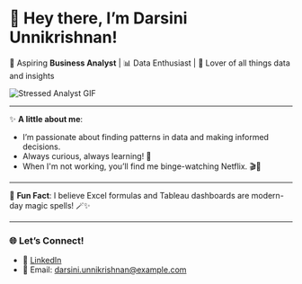 # 👋 Hey there, I’m Darsini Unnikrishnan! 

🌟 Aspiring **Business Analyst** | 📊 Data Enthusiast | 🚀 Lover of all things data and insights

![Stressed Analyst GIF](https://media.giphy.com/media/vzO0Vc8b2VBLi/giphy.gif)

---

✨ **A little about me**:
- I’m passionate about finding patterns in data and making informed decisions.
- Always curious, always learning! 🧠
- When I'm not working, you’ll find me binge-watching Netflix. 🎬🍕  

---

💬 **Fun Fact**: I believe Excel formulas and Tableau dashboards are modern-day magic spells! 🪄✨

---

### 🌐 Let’s Connect!
- 🌟 [LinkedIn](https://linkedin.com/in/darsini-unnikrishnan)
- 📧 Email: darsini.unnikrishnan@example.com
